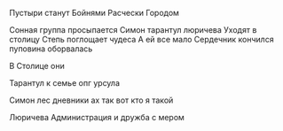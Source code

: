 Пустыри станут Бойнями
Расчески Городом



Сонная группа просыпается
Симон тарантул люричева
Уходят в столицу
Степь поглощает чудеса
А ей все мало 
Сердечник кончился пуповина оборвалась

В Столице они

Тарантул к семье опг урсула

Симон лес дневники ах так вот кто я такой

Люричева Администрация и дружба с мером